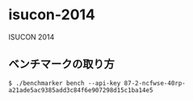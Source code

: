 isucon-2014
===========

ISUCON 2014

## ベンチマークの取り方

```
$ ./benchmarker bench --api-key 87-2-ncfwse-40rp-a21ade5ac9385add3c84f6e907298d15c1ba14e5
```
